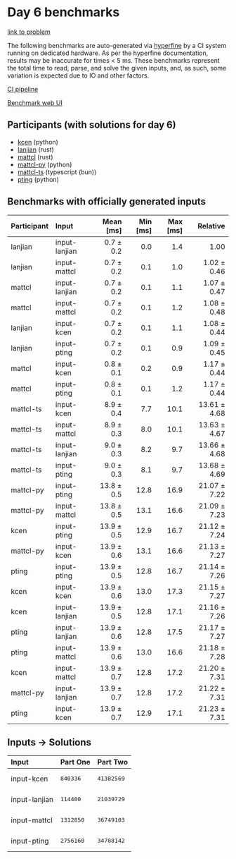# Day 6 benchmarks

[link to problem](https://adventofcode.com/2023/day/6)

The following benchmarks are auto-generated via
[hyperfine](https://github.com/sharkdp/hyperfine) by a CI system running on
dedicated hardware. As per the hyperfine documentation, results may be
inaccurate for times < 5 ms. These benchmarks represent the total time to read,
parse, and solve the given inputs, and, as such, some variation is expected due
to IO and other factors.

[CI pipeline](http://ci.papercode.net:8080/teams/main/pipelines/aoc2023)

[Benchmark web UI](https://aoc.ancalagon.black)


## Participants (with solutions for day 6)

- [kcen](https://github.com/kcen/aoc2023) (python)
- [lanjian](https://github.com/lanjian/aoc-2023) (rust)
- [mattcl](https://github.com/mattcl/aoc2023) (rust)
- [mattcl-py](https://github.com/mattcl/aoc2023-py) (python)
- [mattcl-ts](https://github.com/mattcl/aoc2023-js) (typescript (bun))
- [pting](https://github.com/pting/aoc2023) (python)


## Benchmarks with officially generated inputs

| Participant | Input | Mean [ms] | Min [ms] | Max [ms] | Relative |
|:---|:---|---:|---:|---:|---:|
| lanjian | input-lanjian | 0.7 ± 0.2 | 0.0 | 1.4 | 1.00 |
| lanjian | input-mattcl | 0.7 ± 0.2 | 0.1 | 1.0 | 1.02 ± 0.46 |
| mattcl | input-lanjian | 0.7 ± 0.2 | 0.1 | 1.1 | 1.07 ± 0.47 |
| mattcl | input-mattcl | 0.7 ± 0.2 | 0.1 | 1.2 | 1.08 ± 0.48 |
| lanjian | input-kcen | 0.7 ± 0.2 | 0.1 | 1.1 | 1.08 ± 0.44 |
| lanjian | input-pting | 0.7 ± 0.2 | 0.1 | 0.9 | 1.09 ± 0.45 |
| mattcl | input-kcen | 0.8 ± 0.1 | 0.2 | 0.9 | 1.17 ± 0.44 |
| mattcl | input-pting | 0.8 ± 0.1 | 0.1 | 1.2 | 1.17 ± 0.44 |
| mattcl-ts | input-kcen | 8.9 ± 0.4 | 7.7 | 10.1 | 13.61 ± 4.68 |
| mattcl-ts | input-mattcl | 8.9 ± 0.3 | 8.0 | 10.1 | 13.63 ± 4.67 |
| mattcl-ts | input-lanjian | 9.0 ± 0.3 | 8.2 | 9.7 | 13.66 ± 4.68 |
| mattcl-ts | input-pting | 9.0 ± 0.3 | 8.1 | 9.7 | 13.68 ± 4.69 |
| mattcl-py | input-pting | 13.8 ± 0.5 | 12.8 | 16.9 | 21.07 ± 7.22 |
| mattcl-py | input-mattcl | 13.8 ± 0.5 | 13.1 | 16.6 | 21.09 ± 7.23 |
| kcen | input-pting | 13.9 ± 0.5 | 12.9 | 16.7 | 21.12 ± 7.24 |
| mattcl-py | input-kcen | 13.9 ± 0.6 | 13.1 | 16.6 | 21.13 ± 7.27 |
| pting | input-pting | 13.9 ± 0.5 | 12.8 | 16.7 | 21.14 ± 7.26 |
| kcen | input-kcen | 13.9 ± 0.6 | 13.0 | 17.3 | 21.15 ± 7.27 |
| kcen | input-lanjian | 13.9 ± 0.5 | 12.8 | 17.1 | 21.16 ± 7.26 |
| pting | input-lanjian | 13.9 ± 0.6 | 12.8 | 17.5 | 21.17 ± 7.27 |
| pting | input-mattcl | 13.9 ± 0.6 | 13.0 | 16.6 | 21.18 ± 7.28 |
| kcen | input-mattcl | 13.9 ± 0.7 | 12.8 | 17.2 | 21.20 ± 7.31 |
| mattcl-py | input-lanjian | 13.9 ± 0.7 | 12.8 | 17.2 | 21.22 ± 7.31 |
| pting | input-kcen | 13.9 ± 0.7 | 12.9 | 17.1 | 21.23 ± 7.31 |


## Inputs -> Solutions

| Input | Part One | Part Two |
|:---|:---|:---|
|input-kcen|<pre>840336</pre>|<pre>41382569</pre>|
|input-lanjian|<pre>114400</pre>|<pre>21039729</pre>|
|input-mattcl|<pre>1312850</pre>|<pre>36749103</pre>|
|input-pting|<pre>2756160</pre>|<pre>34788142</pre>|